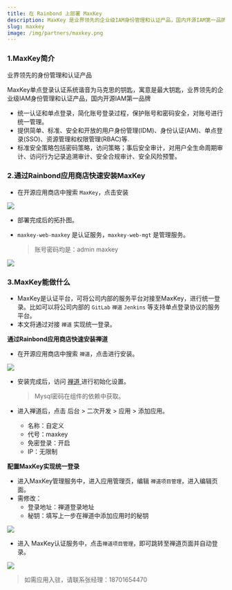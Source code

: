```yaml
---
title: 在 Rainbond 上部署 MaxKey
description: MaxKey 是业界领先的企业级IAM身份管理和认证产品，国内开源IAM第一品牌
slug: maxkey
image: /img/partners/maxkey.png
---
```


### 1.MaxKey简介

业界领先的身份管理和认证产品

MaxKey单点登录认证系统谐音为马克思的钥匙，寓意是最大钥匙，业界领先的企业级IAM身份管理和认证产品，国内开源IAM第一品牌

- 统一认证和单点登录，简化账号登录过程，保护账号和密码安全，对账号进行统一管理。
- 提供简单、标准、安全和开放的用户身份管理(IDM)、身份认证(AM)、单点登录(SSO)、资源管理和权限管理(RBAC)等.
- 标准安全策略包括密码策略，访问策略；事后安全审计，对用户全生命周期审计、访问行为记录追溯审计、安全合规审计、安全风险预警。

### 2.通过Rainbond应用商店快速安装MaxKey

- 在开源应用商店中搜索 `MaxKey`，点击安装

![](https://grstatic.oss-cn-shanghai.aliyuncs.com/docs/5.4/opensource-app/maxkey/maxkey-install.png)

- 部署完成后的拓扑图。

- `maxkey-web-maxkey` 是认证服务，`maxkey-web-mgt` 是管理服务。
  > 账号密码均是：admin   maxkey

![](https://grstatic.oss-cn-shanghai.aliyuncs.com/docs/5.4/opensource-app/maxkey/tuoputu.png)

### 3.MaxKey能做什么

- MaxKey是认证平台，可将公司内部的服务平台对接至MaxKey，进行统一登录。比如可以将公司内部的 `GitLab` `禅道` `Jenkins` 等支持单点登录协议的服务平台。
- 本文将通过对接  `禅道` 实现统一登录。

**通过Rainbond应用商店快速安装禅道**

- 在开源应用商店中搜索 `禅道`，点击进行安装。

![](https://grstatic.oss-cn-shanghai.aliyuncs.com/docs/5.4/opensource-app/maxkey/zentao.png)

- 安装完成后，访问 [禅道 ](https://www.zentao.net/book)进行初始化设置。

  > Mysql密码在组件的依赖中获取。

- 进入禅道后，点击  后台 > 二次开发 > 应用 > 添加应用。
  - 名称：自定义
  - 代号：maxkey
  - 免密登录：开启
  - IP：无限制

**配置MaxKey实现统一登录**

- 进入MaxKey管理服务中，进入应用管理页，编辑 `禅道项目管理`，进入编辑页面。
- 需修改：
  - 登录地址：禅道登录地址
  - 秘钥：填写上一步在禅道中添加应用时的秘钥

![](https://grstatic.oss-cn-shanghai.aliyuncs.com/docs/5.4/opensource-app/maxkey/maxkey-config.png)

- 进入 MaxKey认证服务中，点击`禅道项目管理`，即可跳转至禅道页面并自动登录。

![](https://static.goodrain.com/images/maxkey-zentao.gif)

> 如需应用入驻，请联系张经理：18701654470
